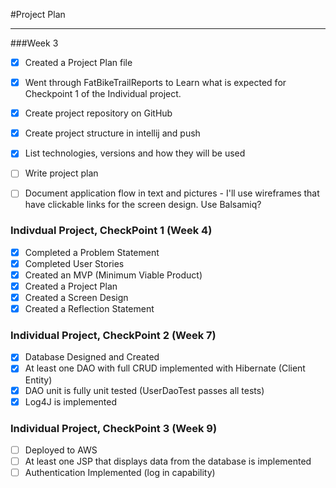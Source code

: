 #Project Plan

---

###Week 3
- [x] Created a Project Plan file
- [x] Went through FatBikeTrailReports to Learn what is expected for Checkpoint 1 of the Individual project.
- [x] Create project repository on GitHub
- [x] Create project structure in intellij and push
- [x] List technologies, versions and how they will be used
- [ ] Write project plan
- [ ] Document application flow in text and pictures - I'll use wireframes that have clickable links for the screen design. Use Balsamiq?


### Indivdual Project, CheckPoint 1 (Week 4)
- [x] Completed a Problem Statement
- [x] Completed User Stories
- [x] Created an MVP (Minimum Viable Product)
- [x] Created a Project Plan
- [x] Created a Screen Design
- [x] Created a Reflection Statement

### Individual Project, CheckPoint 2 (Week 7)
- [x] Database Designed and Created
- [x] At least one DAO with full CRUD implemented with Hibernate (Client Entity)
- [x] DAO unit is fully unit tested (UserDaoTest passes all tests)
- [x] Log4J is implemented

### Individual Project, CheckPoint 3 (Week 9)
- [ ] Deployed to AWS
- [ ] At least one JSP that displays data from the database is implemented
- [ ] Authentication Implemented (log in capability)
